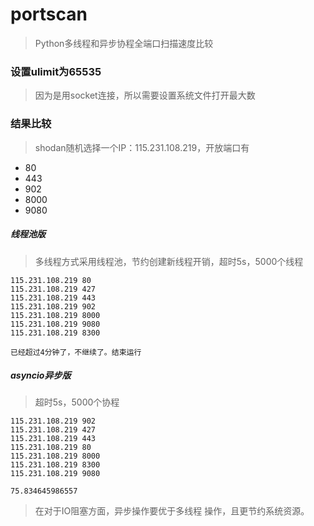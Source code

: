 # portscan
> Python多线程和异步协程全端口扫描速度比较

### 设置ulimit为65535
> 因为是用socket连接，所以需要设置系统文件打开最大数

### 结果比较
> shodan随机选择一个IP：115.231.108.219，开放端口有
- 80
- 443
- 902
- 8000
- 9080

##### 线程池版
> 多线程方式采用线程池，节约创建新线程开销，超时5s，5000个线程

```
115.231.108.219 80
115.231.108.219 427
115.231.108.219 443
115.231.108.219 902
115.231.108.219 8000
115.231.108.219 9080
115.231.108.219 8300

已经超过4分钟了，不继续了。结束运行
```

##### asyncio异步版
> 超时5s，5000个协程

```
115.231.108.219 902
115.231.108.219 427
115.231.108.219 443
115.231.108.219 80
115.231.108.219 8000
115.231.108.219 8300
115.231.108.219 9080

75.834645986557
```

> 在对于IO阻塞方面，异步操作要优于多线程 操作，且更节约系统资源。
